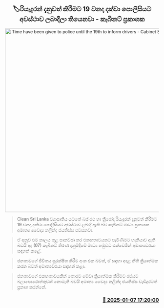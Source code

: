 <p align='center'><b><h2 align='center' title='Time have been given to police until the 19th to inform drivers - Cabinet Spokesperson'>🏷රියැදුරන් දැනුවත් කිරීමට 19 වනදා දක්වා පොලීසියට අවස්ථාව ලබාදීලා තියෙනවා - කැබිනට් ප්‍රකාශක</h2></b></p>
<p align='center'><img src='https://helakuru.sgp1.cdn.digitaloceanspaces.com/esana/images/lib/nalinda-jayathissa-cabinet-2024.jpg' width='600' alt='Time have been given to police until the 19th to inform drivers - Cabinet Spokesperson'></p>

> Clean Sri Lanka ව්‍යාපෘතිය යටතේ බස් රථ හා ත්‍රීරෝද රියැදුරන් දැනුවත් කිරීමට 19 වනදා දක්වා පොලීසියට අවස්ථාව ලබාදී ඇති බව කැබිනට් මාධ්‍ය ප්‍රකාශක අමාත්‍ය වෛද්‍ය නලින්ද ජයතිස්ස පවසනවා.

> ඒ අනුව එම කාලය තුළ සාකච්ඡා කර එකඟතාවයකට පැමිණීමට හැකියාව ඇති බවයි අද (07) කැබිනට් තීරණ දැනුම්දීමේ මාධ්‍ය හමුවට එක්වෙමින් අමාත්‍යවරයා සඳහන් කළේ.

> ජනතාවගේ ජීවිතය සුරක්ෂිත කිරීම අංක එක බවත්, ඒ සඳහා අදාළ නීති ක්‍රියාත්මක කරන බවත් අමාත්‍යවරයා සඳහන් කළා.

> ජනතාවගේ එකඟතාවයකින් තොරව මේවා ක්‍රියාත්මක කිරීමට රජයට බලාපොරොත්තුවක් නොමැති බවයි අමාත්‍ය වෛද්‍ය නලින්ද ජයතිස්ස වැඩිදුරටත් ප්‍රකාශ කරන්නේ.



<h3 align='right'><a href='https://www.helakuru.lk/esana/p/106400/'>📅 2025-01-07 17:20:00</a></h3>
